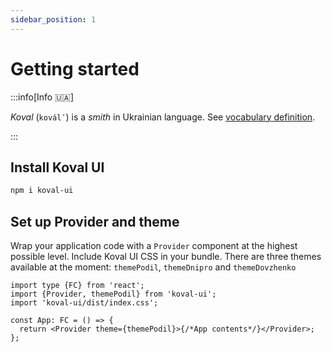 ```yaml
---
sidebar_position: 1
---
```


# Getting started

:::info[Info 🇺🇦]

_Koval_ (`koválʹ`) is a _smith_ in Ukrainian language. See [vocabulary
definition](https://en.wiktionary.org/wiki/%D0%BA%D0%BE%D0%B2%D0%B0%D0%BB%D1%8C).

:::

## Install Koval UI

```bash npm2yarn
npm i koval-ui
```

## Set up Provider and theme

Wrap your application code with a `Provider` component at the highest possible level. Include Koval UI CSS in your bundle.
There are three themes available at the moment: `themePodil`, `themeDnipro` and `themeDovzhenko`

```tsx
import type {FC} from 'react';
import {Provider, themePodil} from 'koval-ui';
import 'koval-ui/dist/index.css';

const App: FC = () => {
  return <Provider theme={themePodil}>{/*App contents*/}</Provider>;
};
```
